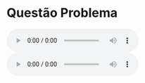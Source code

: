 # Questão Problema


<audio controls>
  <source src="https://raw.githubusercontent.com/UnBArqDsw2021-1/2021.1_G01_Animalesco_docs/main/docs/assets/pages/entrevistas/entrevista-com-a-maira-01-08-2021.m4a" type="audio/mpeg">
</audio>




<audio controls>
  <source src="https://github.com/projeto-de-algoritmos/D-C-Apre-DC/blob/master/assets/audios/teste1.m4a" type="audio/mpeg">
</audio>